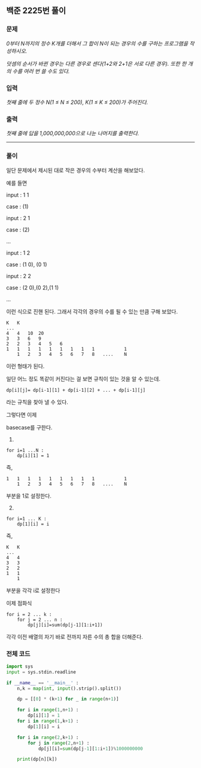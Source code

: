 ## 백준 2225번 풀이

### 문제

*0부터 N까지의 정수 K개를 더해서 그 합이 N이 되는 경우의 수를 구하는 프로그램을 작성하시오.*

*덧셈의 순서가 바뀐 경우는 다른 경우로 센다(1+2와 2+1은 서로 다른 경우). 또한 한 개의 수를 여러 번 쓸 수도 있다.*



### 입력

*첫째 줄에 두 정수 N(1 ≤ N ≤ 200), K(1 ≤ K ≤ 200)가 주어진다.*



### 출력

*첫째 줄에 답을 1,000,000,000으로 나눈 나머지를 출력한다.*

***



### 풀이

일단 문제에서 제시된 대로 작은 경우의 수부터 계산을 해보았다.

예를 들면

input : 1 1

case : (1)

input : 2 1

case : (2)

...

input : 1 2

case : (1 0), (0 1)

input : 2 2

case : (2 0),(0 2),(1 1)

...

이런 식으로 진핸 된다. 그래서 각각의 경우의 수를 될 수 있는 만큼 구해 보았다.

```
K	K
...
4	4	10	20	
3	3	6	9
2	2	3	4	5	6
1	1	1	1	1	1	1	1	1			1
	1	2	3	4	5	6	7	8	....	N
```

이런 형태가 된다.



일단 어느 정도 똑같이 커진다는 걸 보면 규칙이 있는 것을 알 수 있는데.

`dp[i][j]= dp[i-1][1] + dp[i-1][2] + ... + dp[i-1][j]`

라는 규칙을 찾아 낼 수 있다.



그렇다면 이제 

basecase를 구한다.



1.

```pseudocode
for i=1 ...N :
	dp[i][1] = 1
```

즉,

```
1	1	1	1	1	1	1	1	1			1
	1	2	3	4	5	6	7	8	....	N
```

부분을 1로 설정한다.



2.

```pseudocode
for i=1 ... K :
	dp[1][i] = i
```

즉,

```
K	K
...
4	4
3	3
2	2
1	1
	1
```

부분을 각각 i로 설정한다



이제 점화식

```pseudocode
for i = 2 ... k :
	for j = 2 ... n :
		dp[j][i]=sum(dp[j-1][1:i+1])
```

각각 이전 배열의 자기 바로 전까지 자른 수의 총 합을 더해준다.



### 전체 코드

```python
import sys
input = sys.stdin.readline

if __name__ == '__main__' :
    n,k = map(int, input().strip().split())

    dp = [[0] * (k+1) for _ in range(n+1)]

    for i in range(1,n+1) :
        dp[i][1] = 1
    for i in range(1,k+1) :
        dp[1][i] = i

    for i in range(2,k+1) :
        for j in range(2,n+1) :
            dp[j][i]=sum(dp[j-1][1:i+1])%1000000000

    print(dp[n][k])
```

